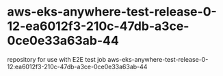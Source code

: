 # aws-eks-anywhere-test-release-0-12-ea6012f3-210c-47db-a3ce-0ce0e33a63ab-44
repository for use with E2E test job aws-eks-anywhere-test-release-0-12:ea6012f3-210c-47db-a3ce-0ce0e33a63ab-44
